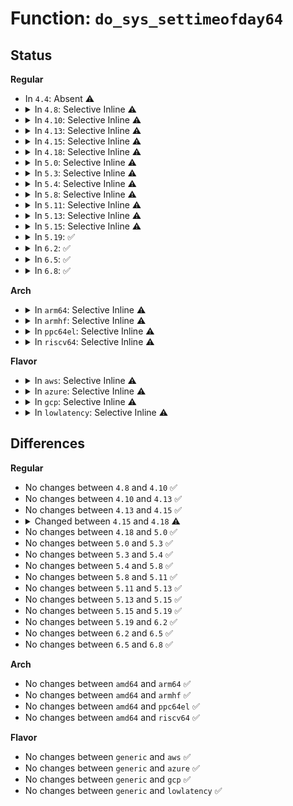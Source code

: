 # Function: <code>do_sys_settimeofday64</code>

## Status
<b>Regular</b>
<ul>
<li>
In <code>4.4</code>: Absent ⚠️
</li>
<li>
<details>
<summary>In <code>4.8</code>: Selective Inline ⚠️</summary>

```c
int do_sys_settimeofday64(const struct timespec *tv, const struct timezone *tz);
```

**Collision:** Unique Global

**Inline:** Selective

**Transformation:** False

**Instances:**

```
In kernel/time/time.c (ffffffff810f1fb0)
Location: kernel/time/time.c:163
Inline: True
Direct callers:
  - kernel/time/time.c:SyS_settimeofday
  - kernel/time/time.c:SyS_settimeofday
  - kernel/time/posix-timers.c:posix_clock_realtime_set
  - kernel/time/posix-timers.c:posix_clock_realtime_set
  - kernel/compat.c:compat_SyS_settimeofday
  - kernel/compat.c:compat_SyS_settimeofday
```
**Symbols:**

```
ffffffff810f1fb0-ffffffff810f20b6: do_sys_settimeofday64 (STB_GLOBAL)
```
</details>
</li>
<li>
<details>
<summary>In <code>4.10</code>: Selective Inline ⚠️</summary>

```c
int do_sys_settimeofday64(const struct timespec *tv, const struct timezone *tz);
```

**Collision:** Unique Global

**Inline:** Selective

**Transformation:** False

**Instances:**

```
In kernel/time/time.c (ffffffff810f9130)
Location: kernel/time/time.c:163
Inline: True
Direct callers:
  - kernel/time/time.c:SyS_settimeofday
  - kernel/time/time.c:SyS_settimeofday
  - kernel/time/posix-timers.c:posix_clock_realtime_set
  - kernel/time/posix-timers.c:posix_clock_realtime_set
  - kernel/compat.c:compat_SyS_settimeofday
  - kernel/compat.c:compat_SyS_settimeofday
```
**Symbols:**

```
ffffffff810f9130-ffffffff810f9236: do_sys_settimeofday64 (STB_GLOBAL)
```
</details>
</li>
<li>
<details>
<summary>In <code>4.13</code>: Selective Inline ⚠️</summary>

```c
int do_sys_settimeofday64(const struct timespec *tv, const struct timezone *tz);
```

**Collision:** Unique Global

**Inline:** Selective

**Transformation:** False

**Instances:**

```
In kernel/time/time.c (ffffffff810fb4e0)
Location: kernel/time/time.c:205
Inline: True
Direct callers:
  - kernel/time/time.c:compat_SyS_settimeofday
  - kernel/time/time.c:SyS_settimeofday
  - kernel/time/posix-timers.c:posix_clock_realtime_set
```
**Symbols:**

```
ffffffff810fb4e0-ffffffff810fb5ef: do_sys_settimeofday64 (STB_GLOBAL)
```
</details>
</li>
<li>
<details>
<summary>In <code>4.15</code>: Selective Inline ⚠️</summary>

```c
int do_sys_settimeofday64(const struct timespec *tv, const struct timezone *tz);
```

**Collision:** Unique Global

**Inline:** Selective

**Transformation:** False

**Instances:**

```
In kernel/time/time.c (ffffffff81105e80)
Location: kernel/time/time.c:171
Inline: True
Direct callers:
  - kernel/time/time.c:compat_SyS_settimeofday
  - kernel/time/time.c:SyS_settimeofday
  - kernel/time/posix-timers.c:posix_clock_realtime_set
```
**Symbols:**

```
ffffffff81105e80-ffffffff81105f3b: do_sys_settimeofday64 (STB_GLOBAL)
```
</details>
</li>
<li>
<details>
<summary>In <code>4.18</code>: Selective Inline ⚠️</summary>

```c
int do_sys_settimeofday64(const struct timespec64 *tv, const struct timezone *tz);
```

**Collision:** Unique Global

**Inline:** Selective

**Transformation:** False

**Instances:**

```
In kernel/time/time.c (ffffffff81111290)
Location: kernel/time/time.c:172
Inline: True
Direct callers:
  - kernel/time/time.c:__x32_compat_sys_settimeofday
  - kernel/time/time.c:__ia32_compat_sys_settimeofday
  - kernel/time/time.c:__ia32_sys_settimeofday
  - kernel/time/time.c:__ia32_sys_settimeofday
  - kernel/time/time.c:__x64_sys_settimeofday
  - kernel/time/time.c:__x64_sys_settimeofday
  - kernel/time/posix-timers.c:posix_clock_realtime_set
```
**Symbols:**

```
ffffffff81111290-ffffffff8111134a: do_sys_settimeofday64 (STB_GLOBAL)
```
</details>
</li>
<li>
<details>
<summary>In <code>5.0</code>: Selective Inline ⚠️</summary>

```c
int do_sys_settimeofday64(const struct timespec64 *tv, const struct timezone *tz);
```

**Collision:** Unique Global

**Inline:** Selective

**Transformation:** False

**Instances:**

```
In kernel/time/time.c (ffffffff8111c9a0)
Location: kernel/time/time.c:169
Inline: True
Direct callers:
  - kernel/time/time.c:__x32_compat_sys_settimeofday
  - kernel/time/time.c:__ia32_compat_sys_settimeofday
  - kernel/time/time.c:__ia32_sys_settimeofday
  - kernel/time/time.c:__ia32_sys_settimeofday
  - kernel/time/time.c:__x64_sys_settimeofday
  - kernel/time/time.c:__x64_sys_settimeofday
  - kernel/time/posix-timers.c:posix_clock_realtime_set
```
**Symbols:**

```
ffffffff8111c9a0-ffffffff8111ca5a: do_sys_settimeofday64 (STB_GLOBAL)
```
</details>
</li>
<li>
<details>
<summary>In <code>5.3</code>: Selective Inline ⚠️</summary>

```c
int do_sys_settimeofday64(const struct timespec64 *tv, const struct timezone *tz);
```

**Collision:** Unique Global

**Inline:** Selective

**Transformation:** False

**Instances:**

```
In kernel/time/time.c (ffffffff811272d0)
Location: kernel/time/time.c:169
Inline: True
Direct callers:
  - kernel/time/time.c:__x32_compat_sys_settimeofday
  - kernel/time/time.c:__x32_compat_sys_settimeofday
  - kernel/time/time.c:__ia32_compat_sys_settimeofday
  - kernel/time/time.c:__ia32_compat_sys_settimeofday
  - kernel/time/time.c:__ia32_sys_settimeofday
  - kernel/time/time.c:__ia32_sys_settimeofday
  - kernel/time/time.c:__x64_sys_settimeofday
  - kernel/time/time.c:__x64_sys_settimeofday
  - kernel/time/posix-timers.c:posix_clock_realtime_set
```
**Symbols:**

```
ffffffff811272d0-ffffffff81127398: do_sys_settimeofday64 (STB_GLOBAL)
```
</details>
</li>
<li>
<details>
<summary>In <code>5.4</code>: Selective Inline ⚠️</summary>

```c
int do_sys_settimeofday64(const struct timespec64 *tv, const struct timezone *tz);
```

**Collision:** Unique Global

**Inline:** Selective

**Transformation:** False

**Instances:**

```
In kernel/time/time.c (ffffffff81133270)
Location: kernel/time/time.c:169
Inline: True
Direct callers:
  - kernel/time/time.c:__x32_compat_sys_settimeofday
  - kernel/time/time.c:__x32_compat_sys_settimeofday
  - kernel/time/time.c:__ia32_compat_sys_settimeofday
  - kernel/time/time.c:__ia32_compat_sys_settimeofday
  - kernel/time/time.c:__ia32_sys_settimeofday
  - kernel/time/time.c:__ia32_sys_settimeofday
  - kernel/time/time.c:__x64_sys_settimeofday
  - kernel/time/time.c:__x64_sys_settimeofday
  - kernel/time/posix-timers.c:posix_clock_realtime_set
```
**Symbols:**

```
ffffffff81133270-ffffffff81133338: do_sys_settimeofday64 (STB_GLOBAL)
```
</details>
</li>
<li>
<details>
<summary>In <code>5.8</code>: Selective Inline ⚠️</summary>

```c
int do_sys_settimeofday64(const struct timespec64 *tv, const struct timezone *tz);
```

**Collision:** Unique Global

**Inline:** Selective

**Transformation:** False

**Instances:**

```
In kernel/time/time.c (ffffffff81142590)
Location: kernel/time/time.c:169
Inline: True
Direct callers:
  - kernel/time/time.c:__x32_compat_sys_settimeofday
  - kernel/time/time.c:__ia32_compat_sys_settimeofday
  - kernel/time/time.c:__ia32_sys_settimeofday
  - kernel/time/time.c:__x64_sys_settimeofday
  - kernel/time/posix-timers.c:posix_clock_realtime_set
```
**Symbols:**

```
ffffffff81142590-ffffffff81142658: do_sys_settimeofday64 (STB_GLOBAL)
```
</details>
</li>
<li>
<details>
<summary>In <code>5.11</code>: Selective Inline ⚠️</summary>

```c
int do_sys_settimeofday64(const struct timespec64 *tv, const struct timezone *tz);
```

**Collision:** Unique Global

**Inline:** Selective

**Transformation:** False

**Instances:**

```
In kernel/time/time.c (ffffffff8113e7a0)
Location: kernel/time/time.c:169
Inline: True
Direct callers:
  - kernel/time/time.c:__x32_compat_sys_settimeofday
  - kernel/time/time.c:__ia32_compat_sys_settimeofday
  - kernel/time/time.c:__ia32_sys_settimeofday
  - kernel/time/time.c:__x64_sys_settimeofday
  - kernel/time/posix-timers.c:posix_clock_realtime_set
```
**Symbols:**

```
ffffffff8113e7a0-ffffffff8113e868: do_sys_settimeofday64 (STB_GLOBAL)
```
</details>
</li>
<li>
<details>
<summary>In <code>5.13</code>: Selective Inline ⚠️</summary>

```c
int do_sys_settimeofday64(const struct timespec64 *tv, const struct timezone *tz);
```

**Collision:** Unique Global

**Inline:** Selective

**Transformation:** False

**Instances:**

```
In kernel/time/time.c (ffffffff8113f9d0)
Location: kernel/time/time.c:169
Inline: True
Direct callers:
  - kernel/time/time.c:__x32_compat_sys_settimeofday
  - kernel/time/time.c:__ia32_compat_sys_settimeofday
  - kernel/time/time.c:__ia32_sys_settimeofday
  - kernel/time/time.c:__x64_sys_settimeofday
  - kernel/time/posix-timers.c:posix_clock_realtime_set
```
**Symbols:**

```
ffffffff8113f9d0-ffffffff8113fa98: do_sys_settimeofday64 (STB_GLOBAL)
```
</details>
</li>
<li>
<details>
<summary>In <code>5.15</code>: Selective Inline ⚠️</summary>

```c
int do_sys_settimeofday64(const struct timespec64 *tv, const struct timezone *tz);
```

**Collision:** Unique Global

**Inline:** Selective

**Transformation:** False

**Instances:**

```
In kernel/time/time.c (ffffffff81162e60)
Location: kernel/time/time.c:169
Inline: True
Direct callers:
  - kernel/time/time.c:__x64_compat_sys_settimeofday
  - kernel/time/time.c:__ia32_compat_sys_settimeofday
  - kernel/time/time.c:__ia32_sys_settimeofday
  - kernel/time/time.c:__x64_sys_settimeofday
  - kernel/time/posix-timers.c:posix_clock_realtime_set
```
**Symbols:**

```
ffffffff81162e60-ffffffff81162f28: do_sys_settimeofday64 (STB_GLOBAL)
```
</details>
</li>
<li>
<details>
<summary>In <code>5.19</code>: ✅</summary>

```c
int do_sys_settimeofday64(const struct timespec64 *tv, const struct timezone *tz);
```

**Collision:** Unique Global

**Inline:** No

**Transformation:** False

**Instances:**

```
In kernel/time/time.c (ffffffff81195eb0)
Location: kernel/time/time.c:169
Inline: False
Direct callers:
  - kernel/time/time.c:__ia32_compat_sys_settimeofday
  - kernel/time/time.c:__ia32_sys_settimeofday
  - kernel/time/time.c:__x64_sys_settimeofday
  - kernel/time/posix-timers.c:posix_clock_realtime_set
```
**Symbols:**

```
ffffffff81195eb0-ffffffff81195f8c: do_sys_settimeofday64 (STB_GLOBAL)
```
</details>
</li>
<li>
<details>
<summary>In <code>6.2</code>: ✅</summary>

```c
int do_sys_settimeofday64(const struct timespec64 *tv, const struct timezone *tz);
```

**Collision:** Unique Global

**Inline:** No

**Transformation:** False

**Instances:**

```
In kernel/time/time.c (ffffffff811d3e40)
Location: kernel/time/time.c:169
Inline: False
Direct callers:
  - kernel/time/time.c:__ia32_compat_sys_settimeofday
  - kernel/time/time.c:__ia32_sys_settimeofday
  - kernel/time/time.c:__x64_sys_settimeofday
  - kernel/time/posix-timers.c:posix_clock_realtime_set
```
**Symbols:**

```
ffffffff811d3e40-ffffffff811d3f1c: do_sys_settimeofday64 (STB_GLOBAL)
```
</details>
</li>
<li>
<details>
<summary>In <code>6.5</code>: ✅</summary>

```c
int do_sys_settimeofday64(const struct timespec64 *tv, const struct timezone *tz);
```

**Collision:** Unique Global

**Inline:** No

**Transformation:** False

**Instances:**

```
In kernel/time/time.c (ffffffff811e8130)
Location: kernel/time/time.c:169
Inline: False
Direct callers:
  - kernel/time/time.c:__ia32_compat_sys_settimeofday
  - kernel/time/time.c:__ia32_sys_settimeofday
  - kernel/time/time.c:__x64_sys_settimeofday
  - kernel/time/posix-timers.c:posix_clock_realtime_set
```
**Symbols:**

```
ffffffff811e8130-ffffffff811e820c: do_sys_settimeofday64 (STB_GLOBAL)
```
</details>
</li>
<li>
<details>
<summary>In <code>6.8</code>: ✅</summary>

```c
int do_sys_settimeofday64(const struct timespec64 *tv, const struct timezone *tz);
```

**Collision:** Unique Global

**Inline:** No

**Transformation:** False

**Instances:**

```
In kernel/time/time.c (ffffffff811fde60)
Location: kernel/time/time.c:169
Inline: False
Direct callers:
  - kernel/time/time.c:__ia32_compat_sys_settimeofday
  - kernel/time/time.c:__ia32_sys_settimeofday
  - kernel/time/time.c:__x64_sys_settimeofday
  - kernel/time/posix-timers.c:posix_clock_realtime_set
```
**Symbols:**

```
ffffffff811fde60-ffffffff811fdf3c: do_sys_settimeofday64 (STB_GLOBAL)
```
</details>
</li>
</ul>
<b>Arch</b>
<ul>
<li>
<details>
<summary>In <code>arm64</code>: Selective Inline ⚠️</summary>

```c
int do_sys_settimeofday64(const struct timespec64 *tv, const struct timezone *tz);
```

**Collision:** Unique Global

**Inline:** Selective

**Transformation:** False

**Instances:**

```
In kernel/time/time.c (ffff80001019ba30)
Location: kernel/time/time.c:169
Inline: True
Direct callers:
  - kernel/time/time.c:__arm64_compat_sys_settimeofday
  - kernel/time/time.c:__arm64_compat_sys_settimeofday
  - kernel/time/time.c:__arm64_compat_sys_settimeofday
  - kernel/time/time.c:__arm64_sys_settimeofday
  - kernel/time/time.c:__arm64_sys_settimeofday
  - kernel/time/time.c:__arm64_sys_settimeofday
  - kernel/time/posix-timers.c:posix_clock_realtime_set
```
**Symbols:**

```
ffff80001019ba30-ffff80001019bb10: do_sys_settimeofday64 (STB_GLOBAL)
```
</details>
</li>
<li>
<details>
<summary>In <code>armhf</code>: Selective Inline ⚠️</summary>

```c
int do_sys_settimeofday64(const struct timespec64 *tv, const struct timezone *tz);
```

**Collision:** Unique Global

**Inline:** Selective

**Transformation:** False

**Instances:**

```
In kernel/time/time.c (c03e56bc)
Location: kernel/time/time.c:169
Inline: True
Direct callers:
  - kernel/time/time.c:__se_sys_settimeofday
  - kernel/time/posix-timers.c:posix_clock_realtime_set
```
**Symbols:**

```
c03e56bc-c03e57c8: do_sys_settimeofday64 (STB_GLOBAL)
```
</details>
</li>
<li>
<details>
<summary>In <code>ppc64el</code>: Selective Inline ⚠️</summary>

```c
int do_sys_settimeofday64(const struct timespec64 *tv, const struct timezone *tz);
```

**Collision:** Unique Global

**Inline:** Selective

**Transformation:** False

**Instances:**

```
In kernel/time/time.c (c0000000001fb400)
Location: kernel/time/time.c:169
Inline: True
Direct callers:
  - kernel/time/time.c:__se_compat_sys_settimeofday
  - kernel/time/time.c:__se_compat_sys_settimeofday
  - kernel/time/time.c:__se_compat_sys_settimeofday
  - kernel/time/time.c:__se_sys_settimeofday
  - kernel/time/time.c:__se_sys_settimeofday
  - kernel/time/time.c:__se_sys_settimeofday
  - kernel/time/posix-timers.c:posix_clock_realtime_set
```
**Symbols:**

```
c0000000001fb400-c0000000001fb57c: do_sys_settimeofday64 (STB_GLOBAL)
```
</details>
</li>
<li>
<details>
<summary>In <code>riscv64</code>: Selective Inline ⚠️</summary>

```c
int do_sys_settimeofday64(const struct timespec64 *tv, const struct timezone *tz);
```

**Collision:** Unique Global

**Inline:** Selective

**Transformation:** False

**Instances:**

```
In kernel/time/time.c (ffffffe00012aa8c)
Location: kernel/time/time.c:169
Inline: True
Direct callers:
  - kernel/time/time.c:__se_sys_settimeofday
  - kernel/time/time.c:__se_sys_settimeofday
  - kernel/time/time.c:__se_sys_settimeofday
  - kernel/time/posix-timers.c:posix_clock_realtime_set
```
**Symbols:**

```
ffffffe00012aa8c-ffffffe00012ab52: do_sys_settimeofday64 (STB_GLOBAL)
```
</details>
</li>
</ul>
<b>Flavor</b>
<ul>
<li>
<details>
<summary>In <code>aws</code>: Selective Inline ⚠️</summary>

```c
int do_sys_settimeofday64(const struct timespec64 *tv, const struct timezone *tz);
```

**Collision:** Unique Global

**Inline:** Selective

**Transformation:** False

**Instances:**

```
In kernel/time/time.c (ffffffff8112ba20)
Location: kernel/time/time.c:169
Inline: True
Direct callers:
  - kernel/time/time.c:__x32_compat_sys_settimeofday
  - kernel/time/time.c:__x32_compat_sys_settimeofday
  - kernel/time/time.c:__ia32_compat_sys_settimeofday
  - kernel/time/time.c:__ia32_compat_sys_settimeofday
  - kernel/time/time.c:__ia32_sys_settimeofday
  - kernel/time/time.c:__ia32_sys_settimeofday
  - kernel/time/time.c:__x64_sys_settimeofday
  - kernel/time/time.c:__x64_sys_settimeofday
  - kernel/time/posix-timers.c:posix_clock_realtime_set
```
**Symbols:**

```
ffffffff8112ba20-ffffffff8112bae8: do_sys_settimeofday64 (STB_GLOBAL)
```
</details>
</li>
<li>
<details>
<summary>In <code>azure</code>: Selective Inline ⚠️</summary>

```c
int do_sys_settimeofday64(const struct timespec64 *tv, const struct timezone *tz);
```

**Collision:** Unique Global

**Inline:** Selective

**Transformation:** False

**Instances:**

```
In kernel/time/time.c (ffffffff8111e290)
Location: kernel/time/time.c:169
Inline: True
Direct callers:
  - kernel/time/time.c:__x32_compat_sys_settimeofday
  - kernel/time/time.c:__x32_compat_sys_settimeofday
  - kernel/time/time.c:__ia32_compat_sys_settimeofday
  - kernel/time/time.c:__ia32_compat_sys_settimeofday
  - kernel/time/time.c:__ia32_sys_settimeofday
  - kernel/time/time.c:__ia32_sys_settimeofday
  - kernel/time/time.c:__x64_sys_settimeofday
  - kernel/time/time.c:__x64_sys_settimeofday
  - kernel/time/posix-timers.c:posix_clock_realtime_set
```
**Symbols:**

```
ffffffff8111e290-ffffffff8111e358: do_sys_settimeofday64 (STB_GLOBAL)
```
</details>
</li>
<li>
<details>
<summary>In <code>gcp</code>: Selective Inline ⚠️</summary>

```c
int do_sys_settimeofday64(const struct timespec64 *tv, const struct timezone *tz);
```

**Collision:** Unique Global

**Inline:** Selective

**Transformation:** False

**Instances:**

```
In kernel/time/time.c (ffffffff81129740)
Location: kernel/time/time.c:169
Inline: True
Direct callers:
  - kernel/time/time.c:__x32_compat_sys_settimeofday
  - kernel/time/time.c:__x32_compat_sys_settimeofday
  - kernel/time/time.c:__ia32_compat_sys_settimeofday
  - kernel/time/time.c:__ia32_compat_sys_settimeofday
  - kernel/time/time.c:__ia32_sys_settimeofday
  - kernel/time/time.c:__ia32_sys_settimeofday
  - kernel/time/time.c:__x64_sys_settimeofday
  - kernel/time/time.c:__x64_sys_settimeofday
  - kernel/time/posix-timers.c:posix_clock_realtime_set
```
**Symbols:**

```
ffffffff81129740-ffffffff81129808: do_sys_settimeofday64 (STB_GLOBAL)
```
</details>
</li>
<li>
<details>
<summary>In <code>lowlatency</code>: Selective Inline ⚠️</summary>

```c
int do_sys_settimeofday64(const struct timespec64 *tv, const struct timezone *tz);
```

**Collision:** Unique Global

**Inline:** Selective

**Transformation:** False

**Instances:**

```
In kernel/time/time.c (ffffffff81135d90)
Location: kernel/time/time.c:169
Inline: True
Direct callers:
  - kernel/time/time.c:__x32_compat_sys_settimeofday
  - kernel/time/time.c:__x32_compat_sys_settimeofday
  - kernel/time/time.c:__ia32_compat_sys_settimeofday
  - kernel/time/time.c:__ia32_compat_sys_settimeofday
  - kernel/time/time.c:__ia32_sys_settimeofday
  - kernel/time/time.c:__ia32_sys_settimeofday
  - kernel/time/time.c:__x64_sys_settimeofday
  - kernel/time/time.c:__x64_sys_settimeofday
  - kernel/time/posix-timers.c:posix_clock_realtime_set
```
**Symbols:**

```
ffffffff81135d90-ffffffff81135e58: do_sys_settimeofday64 (STB_GLOBAL)
```
</details>
</li>
</ul>

## Differences
<b>Regular</b>
<ul>
<li>
No changes between <code>4.8</code> and <code>4.10</code> ✅
</li>
<li>
No changes between <code>4.10</code> and <code>4.13</code> ✅
</li>
<li>
No changes between <code>4.13</code> and <code>4.15</code> ✅
</li>
<li>
<details>
<summary>Changed between <code>4.15</code> and <code>4.18</code> ⚠️</summary>
<ul>
<li>
<b>Param type changed. </b>
<code>const struct timespec *tv</code> ➡️ <code>const struct timespec64 *tv</code>
</li>
</ul>
</details>
</li>
<li>
No changes between <code>4.18</code> and <code>5.0</code> ✅
</li>
<li>
No changes between <code>5.0</code> and <code>5.3</code> ✅
</li>
<li>
No changes between <code>5.3</code> and <code>5.4</code> ✅
</li>
<li>
No changes between <code>5.4</code> and <code>5.8</code> ✅
</li>
<li>
No changes between <code>5.8</code> and <code>5.11</code> ✅
</li>
<li>
No changes between <code>5.11</code> and <code>5.13</code> ✅
</li>
<li>
No changes between <code>5.13</code> and <code>5.15</code> ✅
</li>
<li>
No changes between <code>5.15</code> and <code>5.19</code> ✅
</li>
<li>
No changes between <code>5.19</code> and <code>6.2</code> ✅
</li>
<li>
No changes between <code>6.2</code> and <code>6.5</code> ✅
</li>
<li>
No changes between <code>6.5</code> and <code>6.8</code> ✅
</li>
</ul>
<b>Arch</b>
<ul>
<li>
No changes between <code>amd64</code> and <code>arm64</code> ✅
</li>
<li>
No changes between <code>amd64</code> and <code>armhf</code> ✅
</li>
<li>
No changes between <code>amd64</code> and <code>ppc64el</code> ✅
</li>
<li>
No changes between <code>amd64</code> and <code>riscv64</code> ✅
</li>
</ul>
<b>Flavor</b>
<ul>
<li>
No changes between <code>generic</code> and <code>aws</code> ✅
</li>
<li>
No changes between <code>generic</code> and <code>azure</code> ✅
</li>
<li>
No changes between <code>generic</code> and <code>gcp</code> ✅
</li>
<li>
No changes between <code>generic</code> and <code>lowlatency</code> ✅
</li>
</ul>
